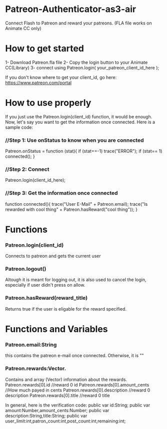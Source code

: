 # Patreon-Authenticator-as3-air
Connect Flash to Patreon and reward your patreons.
(FLA file works on Animate CC only)

# How to get started
1- Download Patreon.fla file
2- Copy the login button to your Animate CC(Library)
3- connect using Patreon.login( your_patreon_client_id_here );

If you don't know where to get your client_id, go here: https://www.patreon.com/portal

# How to use properly
If you just use the Patreon.login(client_id) function, it would be enough.
Now, let's say you want to get the information once connected. Here is a sample code:

<h3>//Step 1: Use onStatus to know when you are connected</h3>

Patreon.onStatus = function (stat){
  if (stat==-1) trace("ERROR");
  if (stat== 1) connected();
}

<h3>//Step 2: Connect</h3>
Patreon.login(client_id_here);

<h3>//Step 3: Get the information once connected</h3>
function connected(){
  trace("User E-Mail"   +  Patreon.email);
  trace("Is rewarded with cool thing" + Patreon.hasReward("cool thing"));
}

# Functions
<h3>Patreon.login(client_id)</h3>
Connects to patreon and gets the current user
<h3>Patreon.logout()</h3>
Altough it is meant for logging out, it is also used to cancel the login, especially if user didn't press on allow.
<h3>Patreon.hasReward(reward_title)</h3>
Returns true if the user is eligable for the reward specified.

# Functions and Variables
<h3>Patreon.email:String</h3> 
this contains the patreon e-mail once connected. Otherwise, it is ""
<h3>Patreon.rewards:Vector.<PatReward></h3>
Contains and array (Vector) information about the rewards. 
  Patreon.rewards[0].id             //reward 0 id
  Patreon.rewards[0].amount_cents   //How much payed in cents
  Patreon.rewards[0].description    //reward 0 description
  Patreon.rewards[0].title          //reward 0 title
  
  In general, here is the verification code:
  public var id:String;
	public var amount:Number,amount_cents:Number;
	public var description:String,title:String;
	public var user_limit:int,patron_count:int,post_count:int,remaining:int;
  
